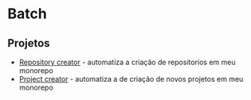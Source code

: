 # Batch

## Projetos

- [Repository creator](./Repo-creator/) - automatiza a criação de repositorios em meu monorepo
- [Project creator](./Project-creator) - automatiza a de criação de novos projetos em meu monorepo